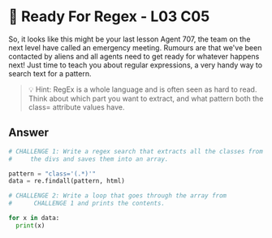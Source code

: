 # 🔎 Ready For Regex - L03 C05

So, it looks like this might be your last lesson Agent 707, the team on the next level have called an emergency meeting. Rumours are that we've been contacted by aliens and all agents need to get ready for whatever happens next! Just time to teach you about regular expressions, a very handy way to search text for a pattern.

> 💡 Hint: RegEx is a whole language and is often seen as hard to read. Think about which part you want to extract, and what pattern both the class= attribute values have.

## Answer

```python
# CHALLENGE 1: Write a regex search that extracts all the classes from
#     the divs and saves them into an array.

pattern = "class='(.*)'"
data = re.findall(pattern, html)

# CHALLENGE 2: Write a loop that goes through the array from
#      CHALLENGE 1 and prints the contents.

for x in data:
  print(x)
```
